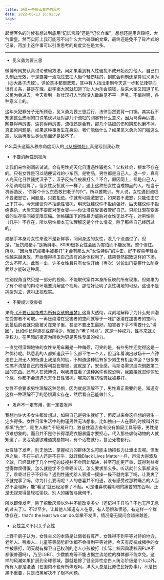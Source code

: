 ```yaml
---
title: 记录一些唐山事件的思考
date: 2022-06-13 16:01:59
tags:
---
```

起博客名的时候有想过到底用“记忆宫殿”还是“记忆仓库”，想想还是用宫殿吧，大气堂皇。然而实际上我可能写不出什么大气磅礴的文章，最终还是免不了碎片式的记录，再加上这件事可以引发思考的角度实在是太多。

<!-- more -->

----------

- 见义勇为要三思

微博有网友认真讨论破局方法，问如果看到有人性骚扰不成开始殴打他人，自己口头制止无效，于是直接一酒瓶过去把人砸个轻伤啥的，到底会判刑还是算见义勇为（@大鼻子虎鲸）。评论基本都很悲观，其中有人指出走到今天这一步和法律导向很有关系，甚是在理。彭宇案大家就知道了助人为乐会赔钱，后来大家又知道了见义勇为会进去，今天看到一群壮汉打人当然没人敢路见不平一声吼。不值得啊，各种意义上的。

这年头犯罪分子无所顾忌，见义勇为要三思后行，法律当然要背一口锅。其实我不知道这么热闹的口诛笔伐以及对那几个流氓的网暴有什么意义，因为骂得再厉害、网暴得再厉害、惩罚得再厉害，流氓还是会有，那几个姑娘的伤和阴影也磨不掉。真正的问题是，如果这种事发生在身边，我们能做什么？如果见义勇为的门槛这么高，以后再发生类似局面还是破不了。

P.S.菜头这篇从秩序角度切入的[《从细微处》](https://mp.weixin.qq.com/s/0o-Es9zdeM1ZMLO3RAHiFQ)真是写到我心坎

- 不要消解性别视角

让我们来性别调转试试。会有男性光天化日遭遇性骚扰么？父权社会，根本不存在的。只有女性是可以随便调戏的小东西，是物品，男性都是自己人。退一步，真有人光天化日性骚扰汉子了，汉子反抗会被暴打么？不会，原因同上，都是自己人，不给调戏就算了。但女性反抗就不一样了，遇上这种把女性当成物品的人，相当于机器造反，“你算个什么东西敢扫老子的兴”，所以要教训。有人说，女性遇到流氓不要激怒它，问题是，只要拒绝，你就有可能激怒它，如果要不激怒，只能任由它上下其手。今天建议你不拒绝性骚扰，明天就建议你不拒绝强奸，后天建议你不拒绝谋杀，大后天就不要反对堕女婴——你让潜在受害者管好自己，只能让潜在受害者的生存空间被无限压缩。体格碾压下的性暴力威胁对女性无处不在，对男性则（几乎）不存在，所以男性根本无法理解这是个什么情况，除了那些自己经历过的。

咸猪手本身对女性来说不是新鲜事，问问身边的女性，没几个没遇过了。但是，“反抗咸猪手”是新鲜事，8090很多女性会因为害怕而不能反抗，整个僵住。所以，“因为反抗咸猪手被暴打”才会有那么大“女性特供”的冲击。好不容易年轻女性越来越勇敢，开始懂得捍卫自己应有的身体权利了，结果竟然招致这样的下场，怎么不吓人。此案一出，许多女性且只有女性开始（再次）讨论出门要带什么防身武器才能破这种局。

性别视角当然只是一部分的视角，不能取代案件本身所反映的所有现象。但如果为了有个和谐的舆论环境要消解这个视角，那恰好证明了女性境地的可悲。这也不是挑拨对立，这叫正视现实。

- 不要规训受害者

果壳[《不要让黑夜成为所有女孩的噩梦》](https://mp.weixin.qq.com/s/viYyBpF8-QiZsIi_G0KgiA)这篇太透彻，深刻地解释了为什么规训潜在受害者不可取。一再压缩潜在受害者的空间就等于一味扩张潜在加害者的空间，到最后前者就只能被关在笼子里，甚至不要出生最好。加害者下手不需要什么“诱因”，比如你长得漂亮或穿得少，就因为“老子可以”。这是一种权力，性本来就关乎权力，在黑暗的街道为所欲为更是男性专属的权力。

一直觉得深圳地铁的女性专用车厢是一种侮辱，可笑的是，有些男性还觉得这是一种优待呢。熟悉我的人都知道我干什么都不怕一个人，但当年看演出散场十一点钟走在上海无人的街道上我是真的慌，不知道这种慌有多少男生有机会体会？很多男性搞不清楚自己的既得利益在哪里，这就是了，安全感，马斯洛需求层次倒数第二层的东西。还有人在微博说，啊我男性看了这种案件也惊恐啊，我直接就怼你惊恐个屁，你都不会遭遇光天化日性骚扰，哪来的反抗性骚扰被暴打。

女性不会要求男性理解这种恐惧，因为就是理解不了，男性真正需要的是，知道有这样一种理解不了的恐惧真实存在，然后看自己能做什么。

- 发声不一定有用，但一定要发声

我想也许大多女生都曾想过，如果自己是男生就好了，但反过来会这样想的男生一定少得多。女性日常生活中的拘谨男性无法想象，比如独自一人在家的时候叫外卖都填“先生”，陌生人敲门不轻易开门，独自住酒店查有没有偷窥工具等等，男性是很难想象的。而且并不是你长得漂亮衣服暴露才要担心，代入那些虐待动物的人就知道了，发泄凌虐欲难道挑猎物吗，有个活物就行，甚至死物都行。

女性除了发声，别无他法，掌握权力的群体怎么可能主动把权力让渡出去呢。但发声之后，不在乎的人还是不在乎，就好像Black Lives Matter一样，声浪大得波及全球，已经延续了几个世纪的歧视并不会因此解决，甚至可能更严重，既得利益者觉得你烦得很，怎么就是学不会乖乖听话，怎么要求那么多。听话就什么事都没有了，乖乖过日子不好吗？遇到性骚扰给人家摸一摸操一操不就完事了吗，让我爽了不就完事了吗，你为什么要闹呢？人的悲喜并不相通，没有感受过那种痛苦的人当然不会理解，能“看见”就已经足够了不起。可是谁喜欢看阴暗的痛苦的东西啊，还是无视来得最轻松愉快，别人的痛苦与我何干。

所以即使发声，除了招致厌烦以外并不能改变多少（还记得丰县吗？不也无声无息的过去了）。不过至少，让其他人知道有人在意，有人恐惧和愤怒，有这样一个群体存在，that's the least we can do.如果不发声，情况毫无疑问会越来越差。

- 女性主义不只关乎女性

上野千鹤子认为，女性主义的本质是让弱者有尊严，女性得不到平等对待的地方，老年人、残疾人、儿童等等弱势群体都不会得到平等对待。今天有反抗咸猪手的女性被暴打，明天就有捍卫自己权利的老人小孩被打（实际上校园霸凌校园PUA不都很普遍吗），乃至LGBT、少数族裔等不能占据主流地位的群体都不能幸免。这样的风潮如果扩展到全球领域，那就是除了健全异性恋白人统治阶级是个人以外，所有人都是渣渣（在国内不也有所体现吗，洋大人总是比原住民好办事）。不是扫黑不重要，只是扫黑解决不了根本问题。
